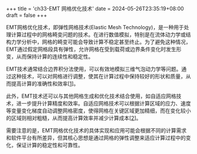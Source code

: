+++
title = 'ch33-EMT 网格优化技术'
date = 2024-05-26T23:35:19+08:00
draft = false
+++

EMT网格优化技术，即弹性网格技术(Elastic Mesh Technology)，是一种用于处理计算过程中的网格畸变问题的技术。在进行数值模拟，特别是在流体动力学或结构力学分析中，网格的畸变可能会导致计算不稳定甚至终止。为了避免这种情况，EMT通过假定网格段具有弹性，允许网格在受到载荷或边界条件变化时发生形变，从而保持计算的连续性和稳定性。

EMT技术通常结合边界积分法使用，可以有效地模拟三维气泡动力学等问题。通过这种技术，可以对网格进行调整，使其在计算过程中保持较好的形状和质量，从而提高计算的准确性和效率[[1]]。

此外，EMT技术还可以与其他网格生成和优化技术结合使用，如自适应网格技术，进一步提升计算精度和效率。自适应网格技术可以根据计算区域的应力、速度等变量变化梯度自动调整网格密度，使得网格在关键区域更加精细，而在变化较小的区域则相对粗糙，从而提高计算效率并减少计算成本[[2]]。

需要注意的是，EMT网格优化技术的具体实现和应用可能会根据不同的计算需求和软件平台有所差异，但其核心思想是通过网格的弹性调整来适应计算过程中的变化，保证计算的稳定性和可靠性。

[1]: https://pubs.cstam.org.cn/data/article/bzycj/preview/pdf/1001-1455(2008)02-0124-07.pdf
[2]: https://www.researchgate.net/publication/368874312_jiyuzishiyingwanggedejiegoutapuyouhuaStructural_topology_optimization_based_on_adaptive_mesh
